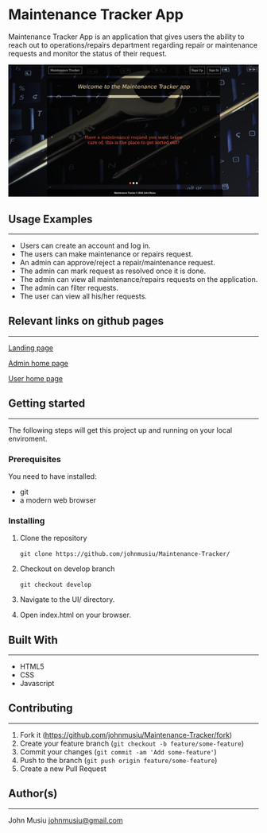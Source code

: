 # Maintenance Tracker App

Maintenance Tracker App is an application that gives users the ability to reach out to operations/repairs department regarding repair or maintenance requests and monitor the status of their request.

![index.html](https://github.com/johnmusiu/Maintenance-Tracker/blob/ch-update-readme-157898693/landingpage.png)

## Usage Examples

----------

- Users can create an account and log in.
- The users can make maintenance or repairs request.
- An admin can approve/reject a repair/maintenance request.
- The admin can mark request as resolved once it is done.
- The admin can view all maintenance/repairs requests on the application.
- The admin can filter requests.
- The user can view all his/her requests.

## Relevant links on github pages

----------

[Landing page](https://johnmusiu.github.io/Maintenance-Tracker/)

[Admin home page](https://johnmusiu.github.io/Maintenance-Tracker/home-admin.html)

[User home page](https://johnmusiu.github.io/Maintenance-Tracker/home-user.html)

## Getting started

----------

The following steps will get this project up and running on your local enviroment.

### Prerequisites

You need to have installed:

- git
- a modern web browser

### Installing

1. Clone the repository

    ```git clone https://github.com/johnmusiu/Maintenance-Tracker/```
2. Checkout on develop branch

    ```git checkout develop```
3. Navigate to the UI/ directory.
4. Open index.html on your browser.

## Built With

----------

- HTML5
- CSS
- Javascript

## Contributing

----------

1. Fork it (https://github.com/johnmusiu/Maintenance-Tracker/fork)
2. Create your feature branch (```git checkout -b feature/some-feature```)
3. Commit your changes (```git commit -am 'Add some-feature'```)
4. Push to the branch (```git push origin feature/some-feature```)
5. Create a new Pull Request

## Author(s)

----------

John Musiu johnmusiu@gmail.com
